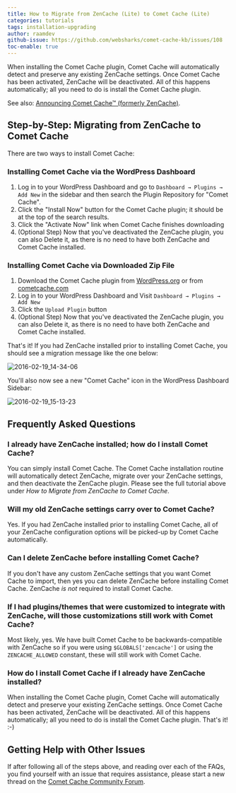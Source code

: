 ```yaml
---
title: How to Migrate from ZenCache (Lite) to Comet Cache (Lite)
categories: tutorials
tags: installation-upgrading
author: raamdev
github-issue: https://github.com/websharks/comet-cache-kb/issues/108
toc-enable: true
---
```


When installing the Comet Cache plugin, Comet Cache will automatically detect and preserve any existing ZenCache settings. Once Comet Cache has been activated, ZenCache will be deactivated. All of this happens automatically; all you need to do is install the Comet Cache plugin.

See also: [Announcing Comet Cache™ (formerly ZenCache)](http://cometcache.com/announcing-comet-cache-formerly-zencache/).

## Step-by-Step: Migrating from ZenCache to Comet Cache

There are two ways to install Comet Cache:

### Installing Comet Cache via the WordPress Dashboard

1. Log in to your WordPress Dashboard and go to `Dashboard → Plugins → Add New` in the sidebar and then search the Plugin Repository for "Comet Cache".
1. Click the "Install Now" button for the Comet Cache plugin; it should be at the top of the search results.
1. Click the "Activate Now" link when Comet Cache finishes downloading
1. (Optional Step) Now that you've deactivated the ZenCache plugin, you can also Delete it, as there is no need to have both ZenCache and Comet Cache installed.

### Installing Comet Cache via Downloaded Zip File

1. Download the Comet Cache plugin from [WordPress.org](https://wordpress.org/plugins/comet-cache/) or from [cometcache.com](https://cometcache.com/account/)
1. Log in to your WordPress Dashboard and Visit `Dashboard → Plugins → Add New`
1. Click the `Upload Plugin` button
1. (Optional Step) Now that you've deactivated the ZenCache plugin, you can also Delete it, as there is no need to have both ZenCache and Comet Cache installed.

That's it! If you had ZenCache installed prior to installing Comet Cache, you should see a migration message like the one below:

![2016-02-19_14-34-06](https://cloud.githubusercontent.com/assets/53005/13186801/d8dcc72c-d715-11e5-987e-4936658d734f.png)

You'll also now see a new "Comet Cache" icon in the WordPress Dashboard Sidebar:

![2016-02-19_15-13-23](https://cloud.githubusercontent.com/assets/53005/13187775/64c1fce4-d71b-11e5-9dcb-aa291a4ebbba.png)

## Frequently Asked Questions

### I already have ZenCache installed; how do I install Comet Cache?

You can simply install Comet Cache. The Comet Cache installation routine will automatically detect ZenCache, migrate over your ZenCache settings, and then deactivate the ZenCache plugin. Please see the full tutorial above under _How to Migrate from ZenCache to Comet Cache_.

### Will my old ZenCache settings carry over to Comet Cache?

Yes. If you had ZenCache installed prior to installing Comet Cache, all of your ZenCache configuration options will be picked-up by Comet Cache automatically.

### Can I delete ZenCache before installing Comet Cache?

If you don't have any custom ZenCache settings that you want Comet Cache to import, then yes you can delete ZenCache before installing Comet Cache. ZenCache _is not_ required to install Comet Cache.

### If I had plugins/themes that were customized to integrate with ZenCache, will those customizations still work with Comet Cache?

Most likely, yes. We have built Comet Cache to be backwards-compatible with ZenCache so if you were using `$GLOBALS['zencache']` or using the `ZENCACHE_ALLOWED` constant, these will still work with Comet Cache.

### How do I install Comet Cache if I already have ZenCache installed?

When installing the Comet Cache plugin, Comet Cache will automatically detect and preserve your existing ZenCache settings. Once Comet Cache has been activated, ZenCache will be deactivated. All of this happens automatically; all you need to do is install the Comet Cache plugin. That's it! :-)

## Getting Help with Other Issues

If after following all of the steps above, and reading over each of the FAQs, you find yourself with an issue that requires assistance, please start a new thread on the [Comet Cache Community Forum](https://cometcache.com/r/community-forum/).
